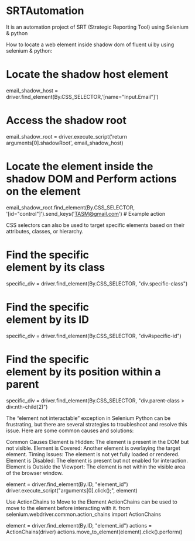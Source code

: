 # SRTAutomation
It is an automation project of SRT (Strategic Reporting Tool) using Selenium &amp; python

How to locate a web element inside shadow dom of fluent ui by using selenium & python:
# Locate the shadow host element
email_shadow_host = driver.find_element(By.CSS_SELECTOR,'[name="Input.Email"]')

# Access the shadow root
email_shadow_root = driver.execute_script('return arguments[0].shadowRoot', email_shadow_host)

# Locate the element inside the shadow DOM and Perform actions on the element
email_shadow_root.find_element(By.CSS_SELECTOR, '[id="control"]').send_keys('TASM@gmail.com') # Example action

CSS selectors can also be used to target specific elements based on their attributes, classes, or hierarchy.
# Find the specific <div> element by its class
specific_div = driver.find_element(By.CSS_SELECTOR, "div.specific-class")

# Find the specific <div> element by its ID
specific_div = driver.find_element(By.CSS_SELECTOR, "div#specific-id")

# Find the specific <div> element by its position within a parent
specific_div = driver.find_element(By.CSS_SELECTOR, "div.parent-class > div:nth-child(2)")

The “element not interactable” exception in Selenium Python can be frustrating, but there are several strategies to troubleshoot and resolve this issue. Here are some common causes and solutions:

Common Causes
Element is Hidden: The element is present in the DOM but not visible.
Element is Covered: Another element is overlaying the target element.
Timing Issues: The element is not yet fully loaded or rendered.
Element is Disabled: The element is present but not enabled for interaction.
Element is Outside the Viewport: The element is not within the visible area of the browser window.

element = driver.find_element(By.ID, "element_id")
driver.execute_script("arguments[0].click();", element)

Use ActionChains to Move to the Element
ActionChains can be used to move to the element before interacting with it.
from selenium.webdriver.common.action_chains import ActionChains

element = driver.find_element(By.ID, "element_id")
actions = ActionChains(driver)
actions.move_to_element(element).click().perform()
